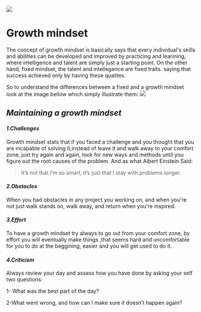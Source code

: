 ![](https://blog.cengage.com/wp-content/uploads/2020/11/blog-growth-mindset-1511130.png)
# **Growth mindset**
The concept of growth mindset is basically says that every individual's skills and abilities can be developed and improved by practicing and learining, where intelligence and talent are simply just a starting point. On the other hand, fixed mindset, the talent and intellegence are fixed traits. saying that success achieved only by having these qualites.

So to understand the differences between a fixed and a growth mindset look at the image bellow which simply illustrate them:
![](https://3kllhk1ibq34qk6sp3bhtox1-wpengine.netdna-ssl.com/wp-content/uploads/NewGrowthMindset2.png)
## *Maintaining a growth mindset*
#### *1.Challenges* 
Growth mindset stats that if you faced a challenge and you thought that you are incapable of solving it,instead of leave it and walk away to your comfort zone, just try again and again, look for new ways and methods until you figure out the root causes of the problem. And as what Albert Einstein Said:
> It’s not that I’m so smart, it’s just that I stay with problems longer.

#### *2.Obstacles*
When you had obstacles in any project you working on, and when you're not just walk stands on, walk away, and return when you're inspired.
#### *3.Effort*
To have a growth mindset try always to go out from your comfort zone, by effort you will eventually make things ,that seems hard and uncomfortable for you to do at the beggining, easier and you will get used to do it.
#### *4.Criticism*
Always review your day and assess how you have done by asking your self two questions:

1- What was the best part of the day?

2-What went wrong, and how can I make sure it doesn’t happen again?


